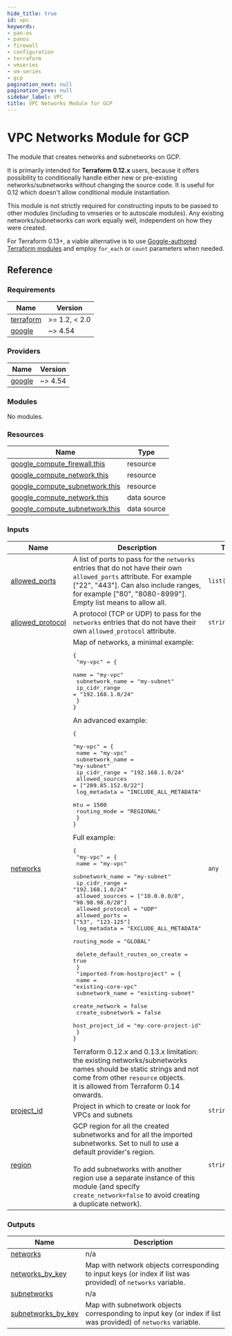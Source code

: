 ```yaml
---
hide_title: true
id: vpc
keywords:
- pan-os
- panos
- firewall
- configuration
- terraform
- vmseries
- vm-series
- gcp
pagination_next: null
pagination_prev: null
sidebar_label: VPC
title: VPC Networks Module for GCP
---
```


# VPC Networks Module for GCP

The module that creates networks and subnetworks on GCP.

It is primarily intended for **Terraform 0.12.x** users, because it offers possibility to conditionally handle either new or pre-existing
networks/subnetworks without changing the source code. It is useful for 0.12 which doesn't allow conditional module instantiation.

This module is not strictly required for constructing inputs to be passed to other modules (including to vmseries or to autoscale modules).
Any existing networks/subnetworks can work equally well, independent on how they were created.

For Terraform 0.13+, a viable alternative is to use [Goggle-authored Terraform modules](https://registry.terraform.io/modules/terraform-google-modules/network)
and employ `for_each` or `count` parameters when needed.

## Reference
<!-- BEGINNING OF PRE-COMMIT-TERRAFORM DOCS HOOK -->
### Requirements

| Name | Version |
|------|---------|
| <a name="requirement_terraform"></a> [terraform](#requirement\_terraform) | >= 1.2, < 2.0 |
| <a name="requirement_google"></a> [google](#requirement\_google) | ~> 4.54 |

### Providers

| Name | Version |
|------|---------|
| <a name="provider_google"></a> [google](#provider\_google) | ~> 4.54 |

### Modules

No modules.

### Resources

| Name | Type |
|------|------|
| [google_compute_firewall.this](https://registry.terraform.io/providers/hashicorp/google/latest/docs/resources/compute_firewall) | resource |
| [google_compute_network.this](https://registry.terraform.io/providers/hashicorp/google/latest/docs/resources/compute_network) | resource |
| [google_compute_subnetwork.this](https://registry.terraform.io/providers/hashicorp/google/latest/docs/resources/compute_subnetwork) | resource |
| [google_compute_network.this](https://registry.terraform.io/providers/hashicorp/google/latest/docs/data-sources/compute_network) | data source |
| [google_compute_subnetwork.this](https://registry.terraform.io/providers/hashicorp/google/latest/docs/data-sources/compute_subnetwork) | data source |

### Inputs

| Name | Description | Type | Default | Required |
|------|-------------|------|---------|:--------:|
| <a name="input_allowed_ports"></a> [allowed\_ports](#input\_allowed\_ports) | A list of ports to pass for the `networks` entries that do not have their own `allowed_ports` attribute. For example ["22", "443"]. Can also include ranges, for example ["80", "8080-8999"]. Empty list means to allow all. | `list(string)` | `[]` | no |
| <a name="input_allowed_protocol"></a> [allowed\_protocol](#input\_allowed\_protocol) | A protocol (TCP or UDP) to pass for the `networks` entries that do not have their own `allowed_protocol` attribute. | `string` | `"all"` | no |
| <a name="input_networks"></a> [networks](#input\_networks) | Map of networks, a minimal example:<pre>{<br />  "my-vpc" = {<br />    name            = "my-vpc"<br />    subnetwork\_name = "my-subnet"<br />    ip\_cidr\_range   = "192.168.1.0/24"<br />  }<br />}</pre>An advanced example:<pre>{<br />  "my-vpc" = {<br />    name            = "my-vpc"<br />    subnetwork\_name = "my-subnet"<br />    ip\_cidr\_range   = "192.168.1.0/24"<br />    allowed\_sources = ["209.85.152.0/22"]<br />    log\_metadata    = "INCLUDE\_ALL\_METADATA"<br />    mtu             = 1500<br />    routing\_mode    = "REGIONAL"<br />  }<br />}</pre>Full example:<pre>{<br />  "my-vpc" = {<br />    name             = "my-vpc"<br />    subnetwork\_name  = "my-subnet"<br />    ip\_cidr\_range    = "192.168.1.0/24"<br />    allowed\_sources  = ["10.0.0.0/8", "98.98.98.0/28"]<br />    allowed\_protocol = "UDP"<br />    allowed\_ports    = ["53", "123-125"]<br />    log\_metadata     = "EXCLUDE\_ALL\_METADATA"<br />    routing\_mode     = "GLOBAL"<br /><br />    delete\_default\_routes\_on\_create = true<br />  }<br />  "imported-from-hostproject" = {<br />    name              = "existing-core-vpc"<br />    subnetwork\_name   = "existing-subnet"<br />    create\_network    = false<br />    create\_subnetwork = false<br />    host\_project\_id   = "my-core-project-id"<br />  }<br />}</pre>Terraform 0.12.x and 0.13.x limitation: the existing networks/subnetworks names should be static strings and not come from other `resource` objects.<br />It is allowed from Terraform 0.14 onwards. | `any` | n/a | yes |
| <a name="input_project_id"></a> [project\_id](#input\_project\_id) | Project in which to create or look for VPCs and subnets | `string` | `null` | no |
| <a name="input_region"></a> [region](#input\_region) | GCP region for all the created subnetworks and for all the imported subnetworks. Set to null to use a default provider's region.<br /><br />To add subnetworks with another region use a separate instance of this module (and specify `create_network=false` to avoid creating a duplicate network). | `string` | `null` | no |

### Outputs

| Name | Description |
|------|-------------|
| <a name="output_networks"></a> [networks](#output\_networks) | n/a |
| <a name="output_networks_by_key"></a> [networks\_by\_key](#output\_networks\_by\_key) | Map with network objects corresponding to input keys (or index if list was provided) of `networks` variable. |
| <a name="output_subnetworks"></a> [subnetworks](#output\_subnetworks) | n/a |
| <a name="output_subnetworks_by_key"></a> [subnetworks\_by\_key](#output\_subnetworks\_by\_key) | Map with subnetwork objects corresponding to input key (or index if list was provided) of `networks` variable. |
<!-- END OF PRE-COMMIT-TERRAFORM DOCS HOOK -->